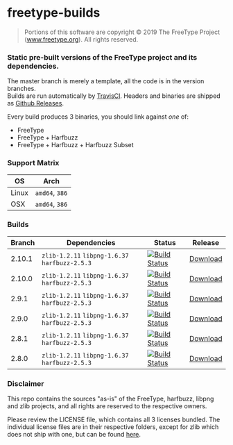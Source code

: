 # freetype-builds

>Portions of this software are copyright © 2019 The FreeType
Project (www.freetype.org).  All rights reserved.

### Static pre-built versions of the FreeType project and its dependencies.

The master branch is merely a template, all the code is in the version branches.  
Builds are run automatically by [TravisCI](https://travis-ci.org/flga/freetype-builds). Headers and binaries are shipped as [Github Releases](https://github.com/flga/freetype-builds/releases).

Every build produces 3 binaries, you should link against *one* of:
* FreeType
* FreeType + Harfbuzz
* FreeType + Harfbuzz + Harfbuzz Subset

### Support Matrix
OS | Arch
------ | ------
Linux  | `amd64`, `386`
OSX    | `amd64`, `386`

### Builds
Branch | Dependencies | Status | Release
------ | ------------ | ------ | -------
2.10.1 | `zlib-1.2.11` `libpng-1.6.37` `harfbuzz-2.5.3` | [![Build Status](https://travis-ci.org/flga/freetype-builds.svg?branch=2.10.1)](https://travis-ci.org/flga/freetype-builds) | [Download](https://github.com/flga/freetype-builds/releases/tag/2.10.1)
2.10.0 | `zlib-1.2.11` `libpng-1.6.37` `harfbuzz-2.5.3` | [![Build Status](https://travis-ci.org/flga/freetype-builds.svg?branch=2.10.0)](https://travis-ci.org/flga/freetype-builds) | [Download](https://github.com/flga/freetype-builds/releases/tag/2.10.0)
2.9.1  | `zlib-1.2.11` `libpng-1.6.37` `harfbuzz-2.5.3` | [![Build Status](https://travis-ci.org/flga/freetype-builds.svg?branch=2.9.1)](https://travis-ci.org/flga/freetype-builds)  | [Download](https://github.com/flga/freetype-builds/releases/tag/2.9.1)
2.9.0  | `zlib-1.2.11` `libpng-1.6.37` `harfbuzz-2.5.3` | [![Build Status](https://travis-ci.org/flga/freetype-builds.svg?branch=2.9.0)](https://travis-ci.org/flga/freetype-builds)  | [Download](https://github.com/flga/freetype-builds/releases/tag/2.9.0)
2.8.1  | `zlib-1.2.11` `libpng-1.6.37` `harfbuzz-2.5.3` | [![Build Status](https://travis-ci.org/flga/freetype-builds.svg?branch=2.8.1)](https://travis-ci.org/flga/freetype-builds)  | [Download](https://github.com/flga/freetype-builds/releases/tag/2.8.1)
2.8.0  | `zlib-1.2.11` `libpng-1.6.37` `harfbuzz-2.5.3` | [![Build Status](https://travis-ci.org/flga/freetype-builds.svg?branch=2.8.0)](https://travis-ci.org/flga/freetype-builds)  | [Download](https://github.com/flga/freetype-builds/releases/tag/2.8.0)

### Disclaimer

This repo contains the sources "as-is" of the FreeType, harfbuzz, libpng and zlib projects, and all rights are reserved to the respective owners.

Please review the LICENSE file, which contains all 3 licenses bundled. The individual license files are in their respective folders, except for zlib which does not ship with one, but can be found [here](https://zlib.net/zlib_license.html).
